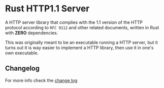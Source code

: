 # Rust HTTP1.1 Server

A HTTP server library that complies with the 1.1 version of the HTTP protocol according to `RFC 9112` and other related documents, written in Rust with **ZERO** dependencies.

This was originally meant to be an executable running a HTTP server, but it turns out it is way easier to implement a HTTP library, then use it in one's own executable.

## Changelog

For more info check the [change log](CHANGELOG.md)
